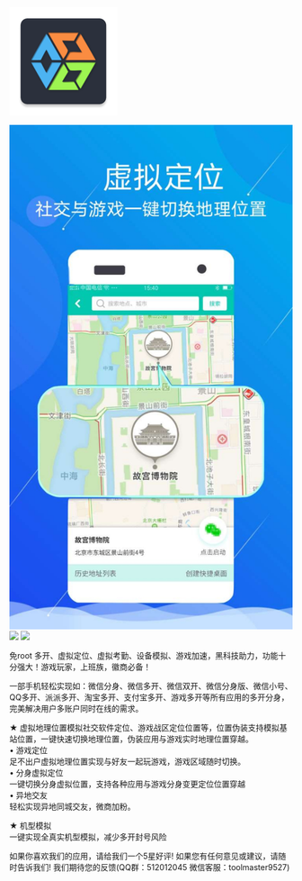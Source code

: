 ![Image text](https://github.com/MostFun0/VBOX/blob/master/picture/vbox.png)
<br>

<img src="https://github.com/MostFun0/VBOX/blob/master/picture/picture4.jpg">
<img src="https://github.com/MostFun0/VBOX/blob/master/picture/picture1.jpg">
<img src="https://github.com/MostFun0/VBOX/blob/master/picture/picture2.jpg">

<br>


免root 多开、虚拟定位、虚拟考勤、设备模拟、游戏加速，黑科技助力，功能十分强大！游戏玩家，上班族，徽商必备！

一部手机轻松实现如：微信分身、微信多开、微信双开、微信分身版、微信小号、QQ多开、派派多开、淘宝多开、支付宝多开、游戏多开等所有应用的多开分身，完美解决用户多账户同时在线的需求。

★ 虚拟地理位置模拟社交软件定位、游戏战区定位位置等，位置伪装支持模拟基站位置，一键快速切换地理位置，伪装应用与游戏实时地理位置穿越。
<br>
• 游戏定位<br>
	足不出户虚拟地理位置实现与好友一起玩游戏，游戏区域随时切换。<br>
• 分身虚拟定位<br>
	一键切换分身虚拟位置，支持各种应用与游戏分身变更定位位置穿越<br>
• 异地交友<br>
	轻松实现异地同城交友，微商加粉。<br>

★ 机型模拟<br>
	一键实现全真实机型模拟，减少多开封号风险<br>

如果你喜欢我们的应用，请给我们一个5星好评!
如果您有任何意见或建议，请随时告诉我们! 我们期待您的反馈(QQ群：512012045 微信客服：toolmaster9527)